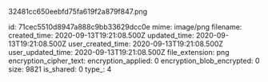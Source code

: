 32481cc650eebfd75fa619f2a879f847.png

id: 71cec5510d8947a888c9bb33629dcc0e
mime: image/png
filename: 
created_time: 2020-09-13T19:21:08.500Z
updated_time: 2020-09-13T19:21:08.500Z
user_created_time: 2020-09-13T19:21:08.500Z
user_updated_time: 2020-09-13T19:21:08.500Z
file_extension: png
encryption_cipher_text: 
encryption_applied: 0
encryption_blob_encrypted: 0
size: 9821
is_shared: 0
type_: 4